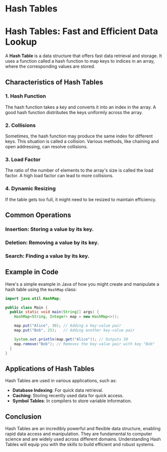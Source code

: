 # Hash Tables

# Hash Tables: Fast and Efficient Data Lookup

A **Hash Table** is a data structure that offers fast data retrieval and storage. It uses a function called a hash function to map keys to indices in an array, where the corresponding values are stored.

## Characteristics of Hash Tables

### 1. Hash Function

The hash function takes a key and converts it into an index in the array. A good hash function distributes the keys uniformly across the array.

### 2. Collisions

Sometimes, the hash function may produce the same index for different keys. This situation is called a collision. Various methods, like chaining and open addressing, can resolve collisions.

### 3. Load Factor

The ratio of the number of elements to the array's size is called the load factor. A high load factor can lead to more collisions.

### 4. Dynamic Resizing

If the table gets too full, it might need to be resized to maintain efficiency.

## Common Operations

### **Insertion**: Storing a value by its key.

### **Deletion**: Removing a value by its key.

### **Search**: Finding a value by its key.

## Example in Code

Here's a simple example in Java of how you might create and manipulate a hash table using the `HashMap` class:

```java
import java.util.HashMap;

public class Main {
  public static void main(String[] args) {
    HashMap<String, Integer> map = new HashMap<>();

    map.put("Alice", 30); // Adding a key-value pair
    map.put("Bob", 25);   // Adding another key-value pair

    System.out.println(map.get("Alice")); // Outputs 30
    map.remove("Bob"); // Removes the key-value pair with key "Bob"
  }
}
```

## **Applications of Hash Tables**

Hash Tables are used in various applications, such as:

- **Database Indexing**: For quick data retrieval.
- **Caching**: Storing recently used data for quick access.
- **Symbol Tables**: In compilers to store variable information.

## **Conclusion**

Hash Tables are an incredibly powerful and flexible data structure, enabling rapid data access and manipulation. They are fundamental to computer science and are widely used across different domains. Understanding Hash Tables will equip you with the skills to build efficient and robust systems.